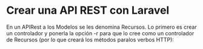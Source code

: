# Crear una API REST con Laravel
En un APIRest a los Modelos  se les denomina Recursos. Lo primero es crear un controlador y ponerla la opción -r para que lo cree como un controlador de Recursos (por lo que creará los métodos paralos verbos HTTP):

